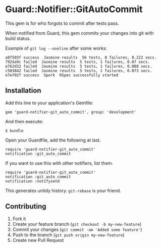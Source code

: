 # Guard::Notifier::GitAutoCommit

This gem is for who forgots to commit after tests pass.

When notified from Guard, this gem commits your changes into git with build status.

Example of `git log --oneline` after some works:

    a0f503f success  Jasmine results  56 tests, 0 failures, 0.222 secs.
    792da9c failed  Jasmine results  5 tests, 1 failures, 0.07 secs.
    e762d32 failed  Jasmine results  5 tests, 1 failures, 0.088 secs.
    c503842 failed  Jasmine results  5 tests, 1 failures, 0.073 secs.
    e7ef02f success  Spork  RSpec successfully started

## Installation

Add this line to your application's Gemfile:

    gem 'guard-notifier-git_auto_commit', group: 'development'

And then execute:

    $ bundle

Open your Guardfile, add the following at last.

    require 'guard-notifier-git_auto_commit'
    notification :git_auto_commit

If you want to use this with other notifiers, list them.

    require 'guard-notifier-git_auto_commit'
    notification :git_auto_commit
    notification :notifysend

This generates untidy history.  `git-rebase` is your friend.

## Contributing

1. Fork it
2. Create your feature branch (`git checkout -b my-new-feature`)
3. Commit your changes (`git commit -am 'Added some feature'`)
4. Push to the branch (`git push origin my-new-feature`)
5. Create new Pull Request
